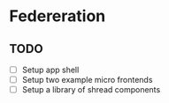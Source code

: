 # Federeration

## TODO
- [ ] Setup app shell
- [ ] Setup two example micro frontends
- [ ] Setup a library of shread components